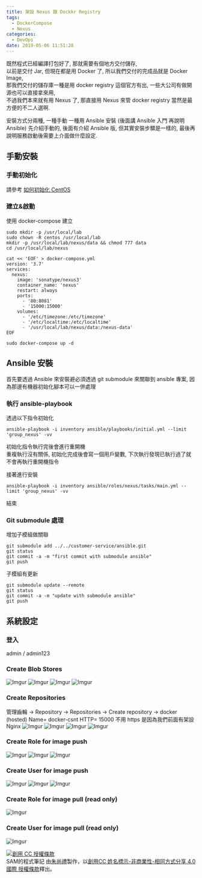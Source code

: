 ```yaml
---
title: 架設 Nexus 跟 Dockkr Registry
tags:
  - DockerCompose
  - Nexus
categories:
  - DevOps
date: 2019-05-06 11:51:28
---
```



既然程式已經編譯打包好了, 那就需要有個地方交付儲存,  
以前是交付 Jar, 但現在都是用 Docker 了, 所以我們交付的完成品就是 Docker Image,  
那我們交付的儲存庫一種是用 docker registry 這個官方有出, 一些大公司有做開源也可以直接拿來用,  
不過我們本來就有用 Nexus 了, 那直接用 Nexus 來管 docker registry 當然是最方便的不二人選啊.

<!--more-->

安裝方式分兩種, 一種手動 一種用 Ansible 安裝  (後面講 Ansible 入門 再說明 Ansible)
先介紹手動的, 後面有介紹 Ansible 版, 但其實安裝步驟是一樣的, 最後再說明服務啟動後需要上介面做什麼設定.

## 手動安裝

### 手動初始化
請參考 [如何初始化 CentOS](https://blog.samchu.dev/2019/04/30/%E5%A6%82%E4%BD%95%E5%88%9D%E5%A7%8B%E5%8C%96CentOS/)   

### 建立&啟動
使用 docker-compose 建立
```
sudo mkdir -p /usr/local/lab
sudo chown -R centos /usr/local/lab
mkdir -p /usr/local/lab/nexus/data && chmod 777 data
cd /usr/local/lab/nexus

cat << 'EOF' > docker-compose.yml
version: '3.7'
services:
  nexus:
    image: 'sonatype/nexus3'
    container_name: 'nexus'
    restart: always
    ports:
      - '80:8081'
      - '15000:15000'
    volumes:
      - '/etc/timezone:/etc/timezone'
      - '/etc/localtime:/etc/localtime'
      - '/usr/local/lab/nexus/data:/nexus-data'
EOF

sudo docker-compose up -d
```

## Ansible 安裝
首先要透過 Ansible 來安裝避必須透過 git submodule 來關聯到 ansible 專案, 因為那邊有機器初始化腳本可以一併處理  

### 執行 ansible-playbook
透過以下指令初始化  
```
ansible-playbook -i inventory ansible/playbooks/initial.yml --limit 'group_nexus' -vv
```
初始化指令執行完後會進行重開機  
重複執行沒有關係, 初始化完成後會寫一個用戶變數, 下次執行發現已執行過了就不會再執行重開機指令  

接著進行安裝
```
ansible-playbook -i inventory ansible/roles/nexus/tasks/main.yml --limit 'group_nexus' -vv
```

結束

### Git submodule 處理

增加子模組做關聯
```
git submodule add ../../customer-service/ansible.git
git status
git commit -a -m "first commit with submodule ansible"
git push
```

子模組有更新
```
git submodule update --remote
git status
git commit -a -m "update with submodule ansible"
git push
```

## 系統設定

### 登入
admin / admin123

### Create Blob Stores
![Imgur](https://i.imgur.com/M44UJPh.png)
![Imgur](https://i.imgur.com/acwIGkG.png)
![Imgur](https://i.imgur.com/hqSgbHt.png)
![Imgur](https://i.imgur.com/xxcYPla.png)

### Create Repositories
管理齒輪 -> Repository -> Repositories -> Create repository -> docker (hosted)
Name= docker-csnt
HTTP= 15000
不用 https 是因為我們前面有架設 Nginx
![Imgur](https://i.imgur.com/hnvN3qP.png)
![Imgur](https://i.imgur.com/ZOMzTyt.png)
![Imgur](https://i.imgur.com/QU8y0N7.png)
![Imgur](https://i.imgur.com/dcc8pCu.png)

### Create Role for image push
![Imgur](https://i.imgur.com/hudqqZz.png)
![Imgur](https://i.imgur.com/E2oQlCn.png)
![Imgur](https://i.imgur.com/ghzJ279.png)

### Create User for image push
![Imgur](https://i.imgur.com/w10ouWC.png)
![Imgur](https://i.imgur.com/BoOoaDV.png)
![Imgur](https://i.imgur.com/ID44BP0.png)

### Create Role for image pull (read only)
![Imgur](https://i.imgur.com/kP9QRk8.png)

### Create User for image pull (read only)
![Imgur](https://i.imgur.com/L2DQW1W.png)

<a rel="license" href="http://creativecommons.org/licenses/by-nc-sa/4.0/"><img alt="創用 CC 授權條款" style="border-width:0" src="https://i.creativecommons.org/l/by-nc-sa/4.0/88x31.png" /></a><br /><span xmlns:dct="http://purl.org/dc/terms/" property="dct:title">SAM的程式筆記 </span>由<a xmlns:cc="http://creativecommons.org/ns#" href="https://blog.samchu.dev/" property="cc:attributionName" rel="cc:attributionURL">朱尚禮</a>製作，以<a rel="license" href="http://creativecommons.org/licenses/by-nc-sa/4.0/">創用CC 姓名標示-非商業性-相同方式分享 4.0 國際 授權條款</a>釋出。